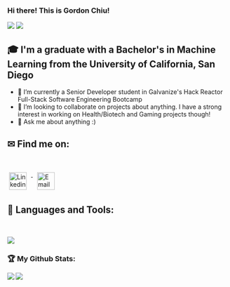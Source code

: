 ### Hi there! This is Gordon Chiu!
<div>
<img src="https://visitor-badge.laobi.icu/badge?page_id=gordon1213.gordon1213"/> <span><img src="https://img.shields.io/github/followers/gordon1213?label=Followers&logo=Github"/></span>
</div>

## 🎓 I'm a graduate with a Bachelor's in Machine Learning from the University of California, San Diego
- 🌱 I’m currently a Senior Developer student in Galvanize's Hack Reactor Full-Stack Software Engineering Bootcamp
- 👯 I’m looking to collaborate on projects about anything. I have a strong interest in working on Health/Biotech and Gaming projects though!
- 💬 Ask me about anything :)

## ✉ Find me on:
<br />
<p align="left">
 <a href="https://www.linkedin.com/in/gordon-chiu" target="_blank" rel="noopener noreferrer"> 
  <img src="https://skillicons.dev/icons?i=linkedin", alt="Linkedin" height="40" style="vertical-align:top; margin:4px; margin-right:10px">
 </a>
 <a href="mailto:gpchiu1213@gmail.com"> 
  <img src="https://cdn.jsdelivr.net/npm/simple-icons@v3/icons/gmail.svg" alt="Email" height="40" style="vertical-align:top; margin: 4px; margin-left: 10px">
 </a>
</p>

## 🧰 Languages and Tools:
<br />
<p align="left">
  <a href="https://skillicons.dev">
    <img src="https://skillicons.dev/icons?i=js,html,css,jquery,react,bootstrap,express,babel,jest,vscode,bash,git,github,ai,linux,aws,mongodb,mysql,nextjs,nodejs,postman,sequelize,webpack" />
  </a>
</p>

<h3>🏆 My Github Stats:</h3>

<div>
<a href="https://github-readme-stats.vercel.app/api?username=gordon1213&theme=tokyonight">
  <img  align="left" src="https://github-readme-stats.vercel.app/api?username=gordon1213&count_private=true&show_icons=true&theme=tokyonight" />
</a>
<a href="https://github-readme-stats.vercel.app/api/top-langs/?username=gordon1213&hide=php&theme=tokyonight">
  <img align="left" src="https://github-readme-stats.vercel.app/api/top-langs/?username=gordon1213&hide=php&theme=tokyonight" />
</a>
</div>

<!--
**gordon1213/gordon1213** is a ✨ _special_ ✨ repository because its `README.md` (this file) appears on your GitHub profile.

Here are some ideas to get you started:

- 🔭 I’m currently working on ...
- 🌱 I’m currently learning ...
- 👯 I’m looking to collaborate on ...
- 🤔 I’m looking for help with ...
- 💬 Ask me about ...
- 📫 How to reach me: ...
- 😄 Pronouns: ...
- ⚡ Fun fact: ...
-->
